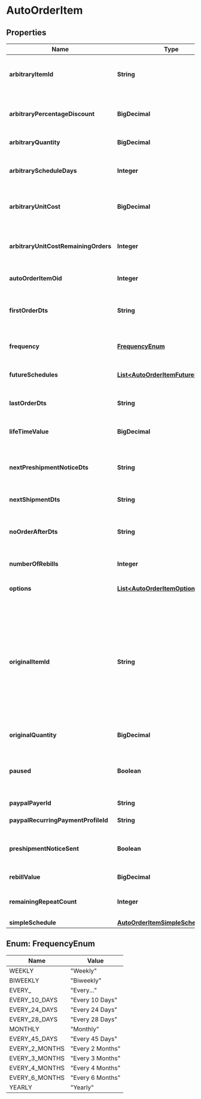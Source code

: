 

# AutoOrderItem


## Properties

| Name | Type | Description | Notes |
|------------ | ------------- | ------------- | -------------|
|**arbitraryItemId** | **String** | Arbitrary item id that should be rebilled instead of the normal schedule |  [optional] |
|**arbitraryPercentageDiscount** | **BigDecimal** | An arbitrary percentage discount to provide on future rebills |  [optional] |
|**arbitraryQuantity** | **BigDecimal** | Arbitrary quantity to rebill |  [optional] |
|**arbitraryScheduleDays** | **Integer** | The number of days to rebill if the frequency is set to an arbitrary number of days |  [optional] |
|**arbitraryUnitCost** | **BigDecimal** | Arbitrary unit cost that rebills of this item should occur at |  [optional] |
|**arbitraryUnitCostRemainingOrders** | **Integer** | The number of rebills to give the arbitrary unit cost on before reverting to normal pricing. |  [optional] |
|**autoOrderItemOid** | **Integer** | Primary key of AutoOrderItem |  [optional] |
|**firstOrderDts** | **String** | Date/time of the first order of this item.  Null if item added to auto order and has not been rebilled yet. |  [optional] |
|**frequency** | [**FrequencyEnum**](#FrequencyEnum) | Frequency of the rebill if not a fixed schedule |  [optional] |
|**futureSchedules** | [**List&lt;AutoOrderItemFutureSchedule&gt;**](AutoOrderItemFutureSchedule.md) | The future rebill schedule for this item up to the next ten rebills |  [optional] |
|**lastOrderDts** | **String** | Date/time of the last order of this item |  [optional] |
|**lifeTimeValue** | **BigDecimal** | The life time value of this item including the original purchase |  [optional] |
|**nextPreshipmentNoticeDts** | **String** | The date/time of when the next pre-shipment notice should be sent |  [optional] |
|**nextShipmentDts** | **String** | Date/time that this item is scheduled to rebill |  [optional] |
|**noOrderAfterDts** | **String** | Date/time after which no additional rebills of this item should occur |  [optional] |
|**numberOfRebills** | **Integer** | The number of times this item has rebilled |  [optional] |
|**options** | [**List&lt;AutoOrderItemOption&gt;**](AutoOrderItemOption.md) | Options associated with this item |  [optional] |
|**originalItemId** | **String** | The original item id purchased.  This item controls scheduling.  If you wish to modify a schedule, for example, from monthly to yearly, change this item from your monthly item to your yearly item, and then change the next_shipment_dts to your desired date. |  [optional] |
|**originalQuantity** | **BigDecimal** | The original quantity purchased |  [optional] |
|**paused** | **Boolean** | True if paused.  This field is an object instead of a primitive for backwards compatibility. |  [optional] |
|**paypalPayerId** | **String** | The PayPal Payer ID tied to this item |  [optional] |
|**paypalRecurringPaymentProfileId** | **String** | The PayPal Profile ID tied to this item |  [optional] |
|**preshipmentNoticeSent** | **Boolean** | True if the preshipment notice associated with the next rebill has been sent |  [optional] |
|**rebillValue** | **BigDecimal** | The value of the rebills of this item |  [optional] |
|**remainingRepeatCount** | **Integer** | The number of rebills remaining before this item is complete |  [optional] |
|**simpleSchedule** | [**AutoOrderItemSimpleSchedule**](AutoOrderItemSimpleSchedule.md) |  |  [optional] |



## Enum: FrequencyEnum

| Name | Value |
|---- | -----|
| WEEKLY | &quot;Weekly&quot; |
| BIWEEKLY | &quot;Biweekly&quot; |
| EVERY_ | &quot;Every...&quot; |
| EVERY_10_DAYS | &quot;Every 10 Days&quot; |
| EVERY_24_DAYS | &quot;Every 24 Days&quot; |
| EVERY_28_DAYS | &quot;Every 28 Days&quot; |
| MONTHLY | &quot;Monthly&quot; |
| EVERY_45_DAYS | &quot;Every 45 Days&quot; |
| EVERY_2_MONTHS | &quot;Every 2 Months&quot; |
| EVERY_3_MONTHS | &quot;Every 3 Months&quot; |
| EVERY_4_MONTHS | &quot;Every 4 Months&quot; |
| EVERY_6_MONTHS | &quot;Every 6 Months&quot; |
| YEARLY | &quot;Yearly&quot; |



